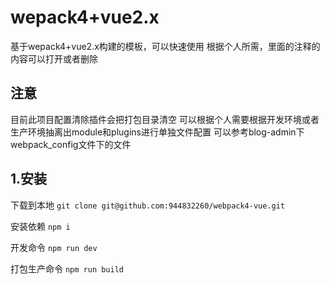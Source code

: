 # wepack4+vue2.x
基于wepack4+vue2.x构建的模板，可以快速使用
根据个人所需，里面的注释的内容可以打开或者删除
## 注意
目前此项目配置清除插件会把打包目录清空
可以根据个人需要根据开发环境或者生产环境抽离出module和plugins进行单独文件配置
可以参考blog-admin下webpack_config文件下的文件



## 1.安装 

下载到本地
`git clone git@github.com:944832260/webpack4-vue.git`

安装依赖
`npm i`

开发命令
`npm run dev`

打包生产命令
`npm run build`


